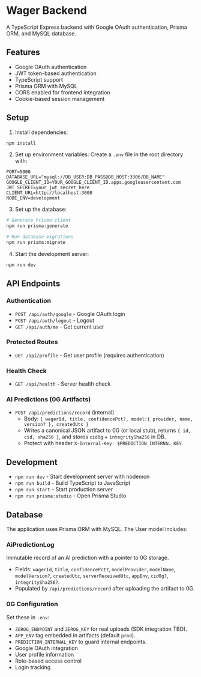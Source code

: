 # Wager Backend

A TypeScript Express backend with Google OAuth authentication, Prisma ORM, and MySQL database.

## Features

- Google OAuth authentication
- JWT token-based authentication
- TypeScript support
- Prisma ORM with MySQL
- CORS enabled for frontend integration
- Cookie-based session management

## Setup

1. Install dependencies:
```bash
npm install
```

2. Set up environment variables:
Create a `.env` file in the root directory with:
```
PORT=5000
DATABASE_URL="mysql://DB_USER:DB_PASS@DB_HOST:3306/DB_NAME"
GOOGLE_CLIENT_ID=YOUR_GOOGLE_CLIENT_ID.apps.googleusercontent.com
JWT_SECRET=your_jwt_secret_here
CLIENT_URL=http://localhost:3000
NODE_ENV=development
```

3. Set up the database:
```bash
# Generate Prisma client
npm run prisma:generate

# Run database migrations
npm run prisma:migrate
```

4. Start the development server:
```bash
npm run dev
```

## API Endpoints

### Authentication
- `POST /api/auth/google` - Google OAuth login
- `POST /api/auth/logout` - Logout
- `GET /api/auth/me` - Get current user

### Protected Routes
- `GET /api/profile` - Get user profile (requires authentication)

### Health Check
- `GET /api/health` - Server health check

### AI Predictions (0G Artifacts)
- `POST /api/predictions/record` (internal)
  - Body: `{ wagerId, title, confidencePct?, model:{ provider, name, version? }, createdUtc }`
  - Writes a canonical JSON artifact to 0G (or local stub), returns `{ id, cid, sha256 }`, and stores `cid0g` + `integritySha256` in DB.
  - Protect with header `X-Internal-Key: $PREDICTION_INTERNAL_KEY`.

## Development

- `npm run dev` - Start development server with nodemon
- `npm run build` - Build TypeScript to JavaScript
- `npm run start` - Start production server
- `npm run prisma:studio` - Open Prisma Studio

## Database

The application uses Prisma ORM with MySQL. The User model includes:

### AiPredictionLog
Immutable record of an AI prediction with a pointer to 0G storage.
- Fields: `wagerId`, `title`, `confidencePct?`, `modelProvider`, `modelName`, `modelVersion?`, `createdUtc`, `serverReceivedUtc`, `appEnv`, `cid0g?`, `integritySha256?`.
- Populated by `/api/predictions/record` after uploading the artifact to 0G.

### 0G Configuration
Set these in `.env`:
- `ZEROG_ENDPOINT` and `ZEROG_KEY` for real uploads (SDK integration TBD).
- `APP_ENV` tag embedded in artifacts (default `prod`).
- `PREDICTION_INTERNAL_KEY` to guard internal endpoints.
- Google OAuth integration
- User profile information
- Role-based access control
- Login tracking
